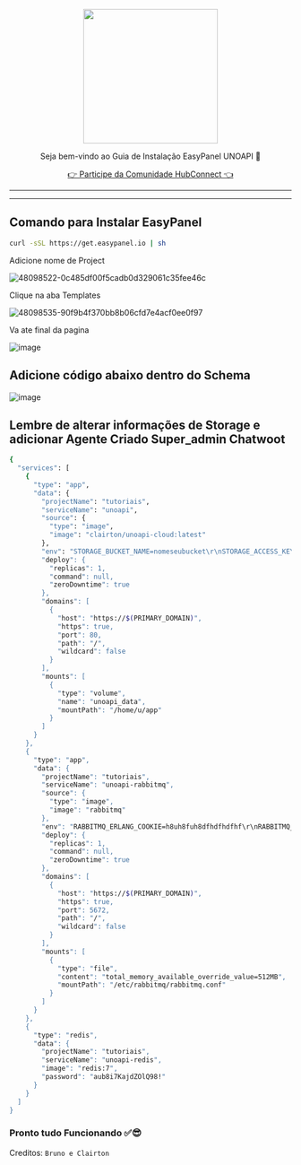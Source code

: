 <p align="center">
<img src="https://cwmkt.com.br/wp-content/uploads/2024/04/logo_github.png" width="240" />
<p align="center">Seja bem-vindo ao Guia de Instalação EasyPanel UNOAPI 🚀</p>
</p>
  
<p align="center"> 
<a href="https://hubconnect.top" target="_blank">👉 Participe da Comunidade HubConnect 👈</a>
</p>

<hr />
<hr />

## Comando para Instalar EasyPanel

```bash
curl -sSL https://get.easypanel.io | sh
```

Adicione nome de Project

![48098522-0c485df00f5cadb0d329061c35fee46c](https://github.com/cwmkt/easypanelevotypebot/assets/91642837/b72c1359-91ca-4bf6-9fb1-32525ba5747b)

Clique na aba Templates

![48098535-90f9b4f370bb8b06cfd7e4acf0ee0f97](https://github.com/cwmkt/easypanelevotypebot/assets/91642837/03c1830c-621c-40b3-94ee-93eb568c8d2e)

Va ate final da pagina

![image](https://github.com/comunidadehubconnect/easypanelwoofedcrm/assets/91642837/828a9e88-45f2-4b6b-98f1-ab4f164d2889)

## Adicione código abaixo dentro do Schema 

![image](https://github.com/comunidadehubconnect/easypanelwoofedcrm/assets/91642837/74b97f33-e5d2-495d-aaba-25bb8b433adf)

## Lembre de alterar informações de Storage e adicionar Agente Criado Super_admin Chatwoot

```bash
{
  "services": [
    {
      "type": "app",
      "data": {
        "projectName": "tutoriais",
        "serviceName": "unoapi",
        "source": {
          "type": "image",
          "image": "clairton/unoapi-cloud:latest"
        },
        "env": "STORAGE_BUCKET_NAME=nomeseubucket\r\nSTORAGE_ACCESS_KEY_ID=IDSTORAGE\r\nSTORAGE_SECRET_ACCESS_KEY=KEYSTORAGE\r\nSTORAGE_REGION=REGIÃOSTORAGE\r\nSTORAGE_ENDPOINT=https://files3.urlstorage\r\nSTORAGE_FORCE_PATH_STYLE=true\r\nSTORAGE_TIMEOUT_MS=true\r\nBASE_URL=https://$(PRIMARY_DOMAIN)\r\nWEBHOOK_HEADER=Token Agente Criado Super_admin\r\nWEBHOOK_URL=https://urlchatwoot/webhooks/whatsapp\r\nWEBHOOK_TOKEN=Token Agente Criado Super_admin\r\nIGNORE_GROUP_MESSAGES=false\r\nIGNORE_BROADCAST_STATUSES=false\r\nIGNORE_BROADCAST_MESSAGES=false\r\n\r\nIGNORE_STATUS_MESSAGE=false\r\nIGNORE_OWN_MESSAGES=false\r\nUNOAPI_AUTH_TOKEN=\r\nREJECT_CALLS=\r\nREJECT_CALLS_WEBHOOK=\r\nSEND_CONNECTION_STATUS=false\r\nLOG_LEVEL=debug\r\nUNO_LOG_LEVEL=debug\r\nUNOAPI_RETRY_REQUEST_DELAY=1_000\r\nAMQP_URL=amqp://admin:aub8i7KajdZOlQ98!@tutoriais_unoapi-rabbitmq:5672/default\r\nREDIS_URL=redis://default:aub8i7KajdZOlQ98!@tutoriais_unoapi-redis:6379",",
        "deploy": {
          "replicas": 1,
          "command": null,
          "zeroDowntime": true
        },
        "domains": [
          {
            "host": "https://$(PRIMARY_DOMAIN)",
            "https": true,
            "port": 80,
            "path": "/",
            "wildcard": false
          }
        ],
        "mounts": [
          {
            "type": "volume",
            "name": "unoapi_data",
            "mountPath": "/home/u/app"
          }
        ]
      }
    },
    {
      "type": "app",
      "data": {
        "projectName": "tutoriais",
        "serviceName": "unoapi-rabbitmq",
        "source": {
          "type": "image",
          "image": "rabbitmq"
        },
        "env": "RABBITMQ_ERLANG_COOKIE=h8uh8fuh8dfhdfhdfhf\r\nRABBITMQ_DEFAULT_VHOST=default\r\nRABBITMQ_DEFAULT_USER=admin\r\nRABBITMQ_DEFAULT_PASS=aub8i7KajdZOlQ98!",
        "deploy": {
          "replicas": 1,
          "command": null,
          "zeroDowntime": true
        },
        "domains": [
          {
            "host": "https://$(PRIMARY_DOMAIN)",
            "https": true,
            "port": 5672,
            "path": "/",
            "wildcard": false
          }
        ],
        "mounts": [
          {
            "type": "file",
            "content": "total_memory_available_override_value=512MB",
            "mountPath": "/etc/rabbitmq/rabbitmq.conf"
          }
        ]
      }
    },
    {
      "type": "redis",
      "data": {
        "projectName": "tutoriais",
        "serviceName": "unoapi-redis",
        "image": "redis:7",
        "password": "aub8i7KajdZOlQ98!"
      }
    }
  ]
}
```


### Pronto tudo Funcionando ✅😎

Creditos: `Bruno e Clairton`

